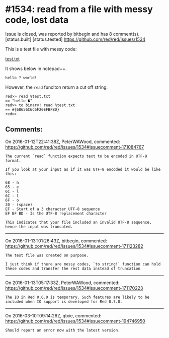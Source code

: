 
#1534: read from a file with messy code, lost data
================================================================================
Issue is closed, was reported by bitbegin and has 8 comment(s).
[status.built] [status.tested]
<https://github.com/red/red/issues/1534>

This is a test file with messy code:

[test.txt](https://github.com/red/red/files/87442/test.txt)

It shows below in notepad++.

```
hello ? world!
```

However, the `read` funciton return a cut off string.

```
red>> read %test.txt
== "hello �"
red>> to binary! read %test.txt
== #{68656C6C6F20EFBFBD}
red>>
```



Comments:
--------------------------------------------------------------------------------

On 2016-01-12T22:41:38Z, PeterWAWood, commented:
<https://github.com/red/red/issues/1534#issuecomment-171084767>

    The current `read` function expects text to be encoded in UTF-8 format.
    
    If you look at your input as if it was UTF-8 encoded it would be like this:
    
    68 - h
    65 - e
    6C - l
    6C - l
    6F - o
    20 - (space)
    EF - Start of a 3 character UTF-8 sequence
    EF BF BD - Is the UTF-8 replacement character
    
    This indicates that your file included an invalid UTF-8 sequence, hence the input was truncated.

--------------------------------------------------------------------------------

On 2016-01-13T01:26:43Z, bitbegin, commented:
<https://github.com/red/red/issues/1534#issuecomment-171123282>

    The test file was created on purpose. 
    
    I just think if there are messy codes, `to string!` function can hold these codes and transfer the rest data instead of truncation

--------------------------------------------------------------------------------

On 2016-01-13T05:17:33Z, PeterWAWood, commented:
<https://github.com/red/red/issues/1534#issuecomment-171170223>

    The IO in Red 0.6.0 is temporary. Such features are likely to be included when IO support is developed for Red 0.7.0.

--------------------------------------------------------------------------------

On 2016-03-10T09:14:26Z, qtxie, commented:
<https://github.com/red/red/issues/1534#issuecomment-194746950>

    Should report an error now with the latest version.


